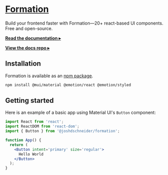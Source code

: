 # [Formation](https://formation.fyi/)

Build your frontend faster with Formation—20+ react-based UI components. Free and open-source.

[**Read the documentation ▸**](http://formation.fyi/)

[**View the docs repo ▸**](https://github.com/joshdschneider/docs)

## Installation

Formation is available as an [npm package](https://www.npmjs.com/package/@joshdschneider/formation).

```sh
npm install @mui/material @emotion/react @emotion/styled
```

## Getting started

Here is an example of a basic app using Material UI's `Button` component:

```jsx
import React from 'react';
import ReactDOM from 'react-dom';
import { Button } from '@joshdschneider/formation';

function App() {
  return (
    <Button intent='primary' size='regular'>
      Hello World
    </Button>
  );
}
```
